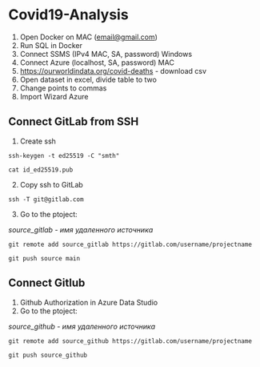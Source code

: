 # Covid19-Analysis

1. Open Docker on MAC (email@gmail.com)
2. Run SQL in Docker
3. Connect SSMS (IPv4 MAC, SA, password) Windows
4. Connect Azure (localhost, SA, password) MAC
5. <https://ourworldindata.org/covid-deaths> - download csv
6. Open dataset in excel, divide table to two
7. Change points to commas
8. Import Wizard Azure

## Connect GitLab from SSH

1. Create ssh

`ssh-keygen -t ed25519 -C "smth"`

`cat id_ed25519.pub`

2. Copy ssh to GitLab

`ssh -T git@gitlab.com`

3. Go to the ptoject:

 *source_gitlab - имя удаленного источника*

`git remote add source_gitlab https://gitlab.com/username/projectname`

`git push source main` 


## Connect Gitlub

1. Github Authorization in Azure Data Studio
2. Go to the ptoject:

*source_github - имя удаленного источника*

`git remote add source_github https://gitlab.com/username/projectname` 

`git push source_github`
